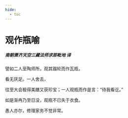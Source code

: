 ```yaml
---
hide:
  - toc
---
```


# **观作瓶喻**

##### 南朝萧齐天空三藏法师求那毗地 译

譬如二人至陶师所，观其蹋轮而作瓦瓶，

看无厌足。一人舍去，

往至大会极得美膳又获珍宝；一人观瓶而作是言：“待我看讫。”

如是渐冉乃至日没，观瓶不已失于衣食。

愚人亦尔，修理家务不觉非常。
